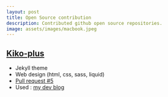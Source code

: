 ```yaml
---
layout: post
title: Open Source contribution
description: Contributed github open source repositories.
image: assets/images/macbook.jpeg
---
```


## [Kiko-plus](https://github.com/AWEEKJ/Kiko-plus)
* Jekyll theme
* Web design (html, css, sass, liquid)
* [Pull request #5](https://github.com/AWEEKJ/Kiko-plus/pull/5)
* Used : [my dev blog](https://ejonghyuck.github.io/blog/)
